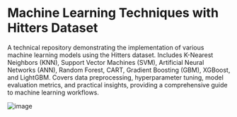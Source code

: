 # Machine Learning Techniques with Hitters Dataset
 A technical repository demonstrating the implementation of various machine learning models using the Hitters dataset. Includes K-Nearest Neighbors (KNN), Support Vector Machines (SVM), Artificial Neural Networks (ANN), Random Forest, CART, Gradient Boosting (GBM), XGBoost, and LightGBM. Covers data preprocessing, hyperparameter tuning, model evaluation metrics, and practical insights, providing a comprehensive guide to machine learning workflows.

![image](https://github.com/user-attachments/assets/7a5982b3-a382-47dc-b164-83b342b6f358)

